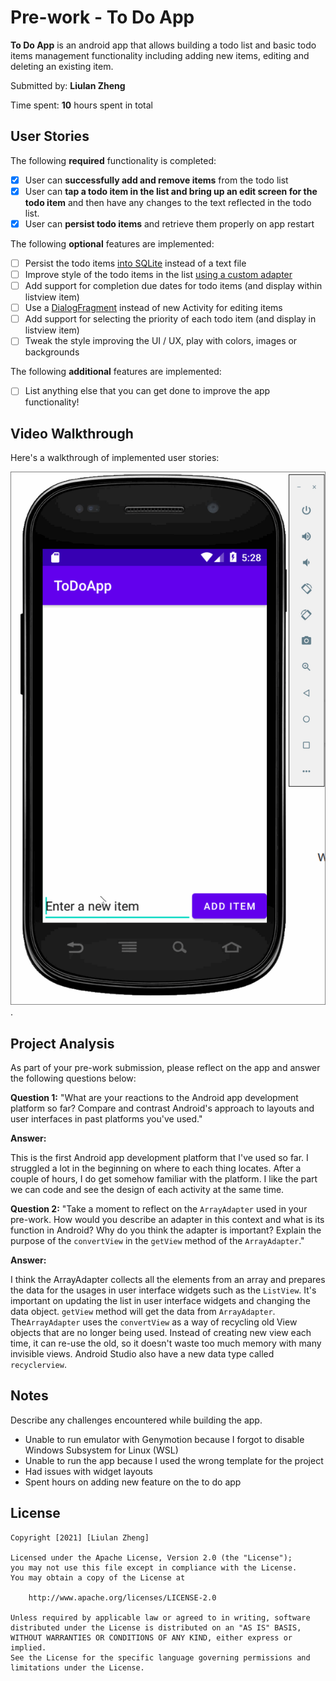 # Pre-work - To Do App

**To Do App** is an android app that allows building a todo list and basic todo items management functionality including adding new items, editing and deleting an existing item.

Submitted by: **Liulan Zheng**

Time spent: **10** hours spent in total

## User Stories

The following **required** functionality is completed:

* [x] User can **successfully add and remove items** from the todo list
* [x] User can **tap a todo item in the list and bring up an edit screen for the todo item** and then have any changes to the text reflected in the todo list.
* [x] User can **persist todo items** and retrieve them properly on app restart

The following **optional** features are implemented:

* [ ] Persist the todo items [into SQLite](http://guides.codepath.com/android/Persisting-Data-to-the-Device#sqlite) instead of a text file
* [ ] Improve style of the todo items in the list [using a custom adapter](http://guides.codepath.com/android/Using-an-ArrayAdapter-with-ListView)
* [ ] Add support for completion due dates for todo items (and display within listview item)
* [ ] Use a [DialogFragment](http://guides.codepath.com/android/Using-DialogFragment) instead of new Activity for editing items
* [ ] Add support for selecting the priority of each todo item (and display in listview item)
* [ ] Tweak the style improving the UI / UX, play with colors, images or backgrounds

The following **additional** features are implemented:

* [ ] List anything else that you can get done to improve the app functionality!

## Video Walkthrough

Here's a walkthrough of implemented user stories:

![walkthrough](to_do_demo.gif).

## Project Analysis

As part of your pre-work submission, please reflect on the app and answer the following questions below:

**Question 1:** "What are your reactions to the Android app development platform so far? Compare and contrast Android's approach to layouts and user interfaces in past platforms you've used."

**Answer:** 

This is the first Android app development platform that I've used so far. I struggled a lot in the beginning on where to each thing locates. After a couple of hours, I do get somehow familiar with the platform. I like the part we can code and see the design of each activity at the same time.


**Question 2:** "Take a moment to reflect on the `ArrayAdapter` used in your pre-work. How would you describe an adapter in this context and what is its function in Android? Why do you think the adapter is important? Explain the purpose of the `convertView` in the `getView` method of the `ArrayAdapter`." 

**Answer:** 

I think the ArrayAdapter collects all the elements from an array and prepares the data for the usages in user interface widgets such as the ``ListView``. It's important on updating the list in user interface widgets and changing the data object. `getView` method will get the data from `ArrayAdapter`. The`ArrayAdapter` uses the `convertView` as a way of recycling old View objects that are no longer being used. Instead of creating new view each time, it can re-use the old, so it doesn't waste too much memory with many invisible views. Android Studio also have a new data type called `recyclerview`.


## Notes

Describe any challenges encountered while building the app.

- Unable to run emulator with Genymotion because I forgot to disable Windows Subsystem for Linux (WSL)
- Unable to run the app because I used the wrong template for the project
- Had issues with widget layouts
- Spent hours on adding new feature on the to do app 


## License

    Copyright [2021] [Liulan Zheng]

    Licensed under the Apache License, Version 2.0 (the "License");
    you may not use this file except in compliance with the License.
    You may obtain a copy of the License at

        http://www.apache.org/licenses/LICENSE-2.0

    Unless required by applicable law or agreed to in writing, software
    distributed under the License is distributed on an "AS IS" BASIS,
    WITHOUT WARRANTIES OR CONDITIONS OF ANY KIND, either express or implied.
    See the License for the specific language governing permissions and
    limitations under the License.
